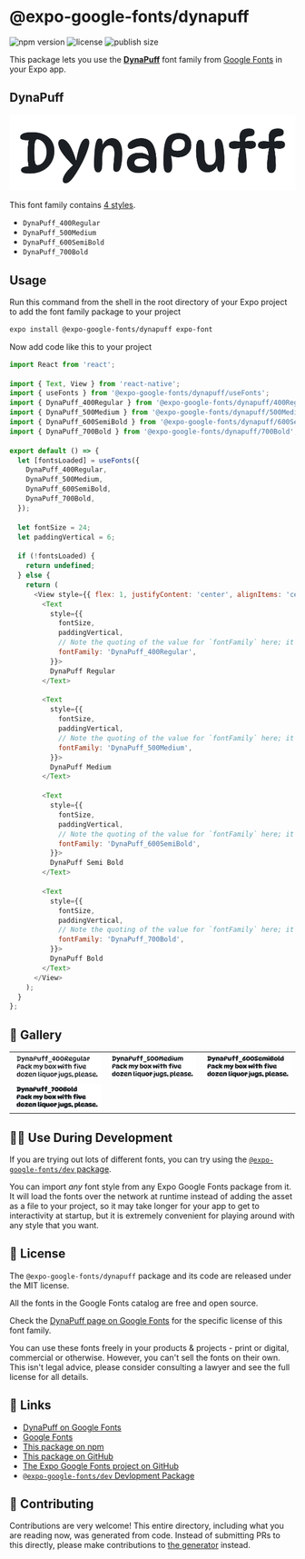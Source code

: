 # @expo-google-fonts/dynapuff

![npm version](https://flat.badgen.net/npm/v/@expo-google-fonts/dynapuff)
![license](https://flat.badgen.net/github/license/expo/google-fonts)
![publish size](https://flat.badgen.net/packagephobia/install/@expo-google-fonts/dynapuff)

This package lets you use the [**DynaPuff**](https://fonts.google.com/specimen/DynaPuff) font family from [Google Fonts](https://fonts.google.com/) in your Expo app.

## DynaPuff

![DynaPuff](./font-family.png)

This font family contains [4 styles](#-gallery).

- `DynaPuff_400Regular`
- `DynaPuff_500Medium`
- `DynaPuff_600SemiBold`
- `DynaPuff_700Bold`

## Usage

Run this command from the shell in the root directory of your Expo project to add the font family package to your project
```sh
expo install @expo-google-fonts/dynapuff expo-font
```

Now add code like this to your project
```js
import React from 'react';

import { Text, View } from 'react-native';
import { useFonts } from '@expo-google-fonts/dynapuff/useFonts';
import { DynaPuff_400Regular } from '@expo-google-fonts/dynapuff/400Regular';
import { DynaPuff_500Medium } from '@expo-google-fonts/dynapuff/500Medium';
import { DynaPuff_600SemiBold } from '@expo-google-fonts/dynapuff/600SemiBold';
import { DynaPuff_700Bold } from '@expo-google-fonts/dynapuff/700Bold';

export default () => {
  let [fontsLoaded] = useFonts({
    DynaPuff_400Regular,
    DynaPuff_500Medium,
    DynaPuff_600SemiBold,
    DynaPuff_700Bold,
  });

  let fontSize = 24;
  let paddingVertical = 6;

  if (!fontsLoaded) {
    return undefined;
  } else {
    return (
      <View style={{ flex: 1, justifyContent: 'center', alignItems: 'center' }}>
        <Text
          style={{
            fontSize,
            paddingVertical,
            // Note the quoting of the value for `fontFamily` here; it expects a string!
            fontFamily: 'DynaPuff_400Regular',
          }}>
          DynaPuff Regular
        </Text>

        <Text
          style={{
            fontSize,
            paddingVertical,
            // Note the quoting of the value for `fontFamily` here; it expects a string!
            fontFamily: 'DynaPuff_500Medium',
          }}>
          DynaPuff Medium
        </Text>

        <Text
          style={{
            fontSize,
            paddingVertical,
            // Note the quoting of the value for `fontFamily` here; it expects a string!
            fontFamily: 'DynaPuff_600SemiBold',
          }}>
          DynaPuff Semi Bold
        </Text>

        <Text
          style={{
            fontSize,
            paddingVertical,
            // Note the quoting of the value for `fontFamily` here; it expects a string!
            fontFamily: 'DynaPuff_700Bold',
          }}>
          DynaPuff Bold
        </Text>
      </View>
    );
  }
};

```

## 🔡 Gallery


||||
|-|-|-|
|![DynaPuff_400Regular](.//400Regular/DynaPuff_400Regular.ttf.png)|![DynaPuff_500Medium](.//500Medium/DynaPuff_500Medium.ttf.png)|![DynaPuff_600SemiBold](.//600SemiBold/DynaPuff_600SemiBold.ttf.png)||
|![DynaPuff_700Bold](.//700Bold/DynaPuff_700Bold.ttf.png)||||


## 👩‍💻 Use During Development

If you are trying out lots of different fonts, you can try using the [`@expo-google-fonts/dev` package](https://github.com/freeboub/google-fonts/tree/master/font-packages/dev#readme).

You can import *any* font style from any Expo Google Fonts package from it. It will load the fonts
over the network at runtime instead of adding the asset as a file to your project, so it may take longer
for your app to get to interactivity at startup, but it is extremely convenient
for playing around with any style that you want.

## 📖 License

The `@expo-google-fonts/dynapuff` package and its code are released under the MIT license.

All the fonts in the Google Fonts catalog are free and open source.

Check the [DynaPuff page on Google Fonts](https://fonts.google.com/specimen/DynaPuff) for the specific license of this font family.

You can use these fonts freely in your products & projects - print or digital, commercial or otherwise. However, you can't sell the fonts on their own. This isn't legal advice, please consider consulting a lawyer and see the full license for all details.

## 🔗 Links

- [DynaPuff on Google Fonts](https://fonts.google.com/specimen/DynaPuff)
- [Google Fonts](https://fonts.google.com/)
- [This package on npm](https://www.npmjs.com/package/@expo-google-fonts/dynapuff)
- [This package on GitHub](https://github.com/freeboub/google-fonts/tree/master/font-packages/dynapuff)
- [The Expo Google Fonts project on GitHub](https://github.com/freeboub/google-fonts)
- [`@expo-google-fonts/dev` Devlopment Package](https://github.com/freeboub/google-fonts/tree/master/font-packages/dev)

## 🤝 Contributing

Contributions are very welcome! This entire directory, including what you are reading now, was generated from code. Instead of submitting PRs to this directly, please make contributions to [the generator](https://github.com/freeboub/google-fonts/tree/master/packages/generator) instead.
